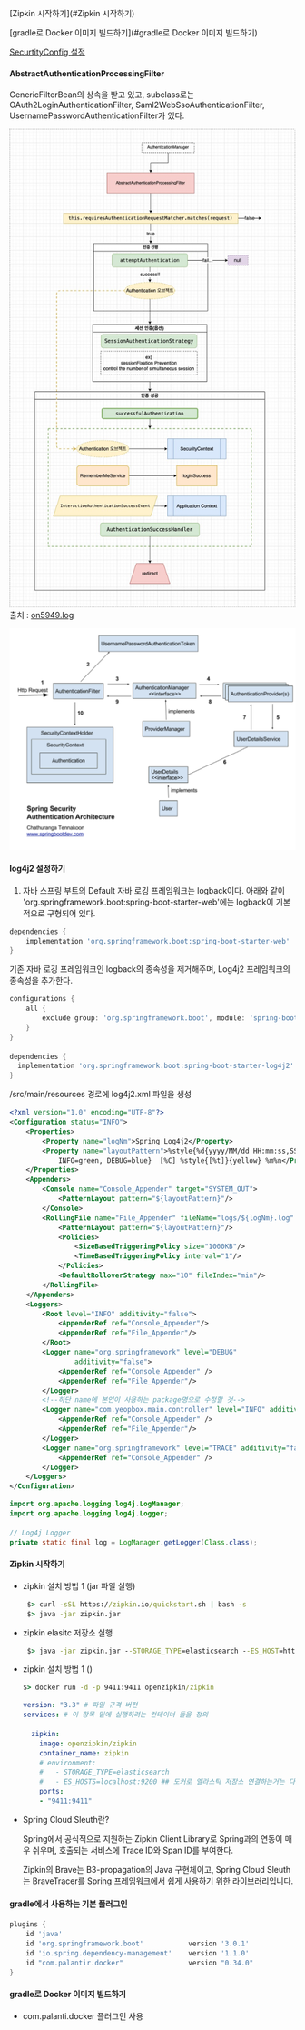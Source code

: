 
[Zipkin 시작하기](#Zipkin 시작하기)

[gradle로 Docker 이미지 빌드하기](#gradle로 Docker 이미지 빌드하기)

[SecurtityConfig 설정](Spring%20Security.md)

#### AbstractAuthenticationProcessingFilter

GenericFilterBean의 상속을 받고 있고, subclass로는 OAuth2LoginAuthenticationFilter, Saml2WebSsoAuthenticationFilter, UsernamePasswordAuthenticationFilter가 있다.

![img.png](.res/img.png)
  출처 : [on5949.log](https://velog.io/@on5949/SpringSecurity-AbstractAuthenticationProcessingFilter-%EC%99%84%EC%A0%84-%EC%A0%95%EB%B3%B5)


![img_2.png](.res/img_2.png)


#### log4j2 설정하기

1. 자바 스프링 부트의 Default 자바 로깅 프레임워크는 logback이다. 아래와 같이 'org.springframework.boot:spring-boot-starter-web'에는 logback이 기본적으로 구형되어 있다.

  ```groovy
  dependencies {
      implementation 'org.springframework.boot:spring-boot-starter-web'          
  }
  ```

  기존 자바 로깅 프레임워크인 logback의 종속성을 제거해주며, Log4j2 프레임워크의 종속성을 추가한다.

  ```groovy
  configurations {
      all {
          exclude group: 'org.springframework.boot', module: 'spring-boot-starter-logging'
      }
  }

  dependencies {
    implementation 'org.springframework.boot:spring-boot-starter-log4j2'
  }
  ```


  /src/main/resources 경로에 log4j2.xml 파일을 생성

  ```xml
  <?xml version="1.0" encoding="UTF-8"?>
  <Configuration status="INFO">
      <Properties>
          <Property name="logNm">Spring Log4j2</Property>
          <Property name="layoutPattern">%style{%d{yyyy/MM/dd HH:mm:ss,SSS}}{cyan} %highlight{[%-5p]}{FATAL=bg_red, ERROR=red,
              INFO=green, DEBUG=blue}  [%C] %style{[%t]}{yellow} %m%n</Property>
      </Properties>
      <Appenders>
          <Console name="Console_Appender" target="SYSTEM_OUT">
              <PatternLayout pattern="${layoutPattern}"/>
          </Console>
          <RollingFile name="File_Appender" fileName="logs/${logNm}.log" filePattern="logs/${logNm}_%d{yyyy-MM-dd}_%i.log.gz">
              <PatternLayout pattern="${layoutPattern}"/>
              <Policies>
                  <SizeBasedTriggeringPolicy size="1000KB"/>
                  <TimeBasedTriggeringPolicy interval="1"/>
              </Policies>
              <DefaultRolloverStrategy max="10" fileIndex="min"/>
          </RollingFile>
      </Appenders>
      <Loggers>
          <Root level="INFO" additivity="false">
              <AppenderRef ref="Console_Appender"/>
              <AppenderRef ref="File_Appender"/>
          </Root>
          <Logger name="org.springframework" level="DEBUG"
                  additivity="false">
              <AppenderRef ref="Console_Appender" />
              <AppenderRef ref="File_Appender"/>
          </Logger>
          <!--하단 name에 본인이 사용하는 package명으로 수정할 것-->
          <Logger name="com.yeopbox.main.controller" level="INFO" additivity="false">
              <AppenderRef ref="Console_Appender" />
              <AppenderRef ref="File_Appender"/>
          </Logger>
          <Logger name="org.springframework" level="TRACE" additivity="false">
              <AppenderRef ref="Console_Appender" />
          </Logger>
      </Loggers>
  </Configuration>
  ```

  ```java
  import org.apache.logging.log4j.LogManager;
  import org.apache.logging.log4j.Logger;
  
  // Log4j Logger
  private static final log = LogManager.getLogger(Class.class);
  ```

#### Zipkin 시작하기

* zipkin 설치 방법 1 (jar 파일 실행)

  ```cmd
   $> curl -sSL https://zipkin.io/quickstart.sh | bash -s
   $> java -jar zipkin.jar
  ```

* zipkin elasitc 저장소 실행

  ```cmd
   $> java -jar zipkin.jar --STORAGE_TYPE=elasticsearch --ES_HOST=http://127.0.0.1:9200
  ```

* zipkin 설치 방법 1 ()
  ```cmd
  $> docker run -d -p 9411:9411 openzipkin/zipkin
  ```

  ```yaml
  version: "3.3" # 파일 규격 버전
  services: # 이 항목 밑에 실행하려는 컨테이너 들을 정의
    
    zipkin:
      image: openzipkin/zipkin
      container_name: zipkin
      # environment:
      #   - STORAGE_TYPE=elasticsearch
      #   - ES_HOSTS=localhost:9200 ## 도커로 엘라스틱 저장소 연결하는거는 다음처럼 했을때 안됐음.
      ports:
      - "9411:9411"
  ```
* Spring Cloud Sleuth란?

  Spring에서 공식적으로 지원하는 Zipkin Client Library로 Spring과의 연동이 매우 쉬우며, 호출되는 서비스에 Trace ID와 Span ID를 부여한다.

  Zipkin의 Brave는 B3-propagation의 Java 구현체이고, Spring Cloud Sleuth는 BraveTracer를 Spring 프레임워크에서 쉽게 사용하기 위한 라이브러리입니다.



#### gradle에서 사용하는 기본 플러그인

```groovy
plugins {
    id 'java'
    id 'org.springframework.boot'           version '3.0.1'
    id 'io.spring.dependency-management'    version '1.1.0'
    id "com.palantir.docker"                version "0.34.0"
}
```

#### gradle로 Docker 이미지 빌드하기

 - com.palanti.docker 플러그인 사용



